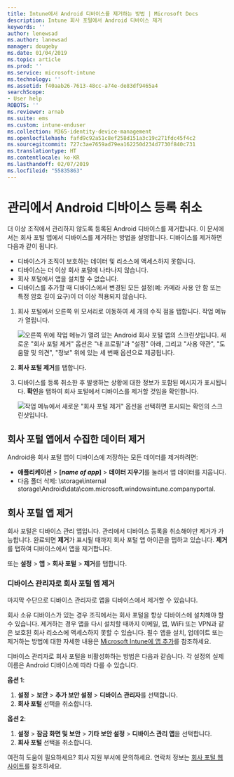 ```yaml
---
title: Intune에서 Android 디바이스를 제거하는 방법 | Microsoft Docs
description: Intune 회사 포털에서 Android 디바이스 제거
keywords: ''
author: lenewsad
ms.author: lanewsad
manager: dougeby
ms.date: 01/04/2019
ms.topic: article
ms.prod: ''
ms.service: microsoft-intune
ms.technology: ''
ms.assetid: f40aab26-7613-48cc-a74e-de83df9465a4
searchScope:
- User help
ROBOTS: ''
ms.reviewer: arnab
ms.suite: ems
ms.custom: intune-enduser
ms.collection: M365-identity-device-management
ms.openlocfilehash: fafd9c92a51c8ef258d151a3c19c271fdc45f4c2
ms.sourcegitcommit: 727c3ae7659ad79ea162250d234d7730f840c731
ms.translationtype: HT
ms.contentlocale: ko-KR
ms.lasthandoff: 02/07/2019
ms.locfileid: "55835863"
---
```

# <a name="unenroll-your-android-device-from-management"></a>관리에서 Android 디바이스 등록 취소  

더 이상 조직에서 관리하지 않도록 등록된 Android 디바이스를 제거합니다. 이 문서에서는 회사 포털 앱에서 디바이스를 제거하는 방법을 설명합니다. 디바이스를 제거하면 다음과 같이 됩니다.  

* 디바이스가 조직이 보호하는 데이터 및 리소스에 액세스하지 못합니다.
* 디바이스는 더 이상 회사 포털에 나타나지 않습니다.
* 회사 포털에서 앱을 설치할 수 없습니다.
* 디바이스를 추가할 때 디바이스에서 변경된 모든 설정(예: 카메라 사용 안 함 또는 특정 암호 길이 요구)이 더 이상 적용되지 않습니다.  

1. 회사 포털에서 오른쪽 위 모서리로 이동하여 세 개의 수직 점을 탭합니다. 작업 메뉴가 열립니다.

   ![오른쪽 위에 작업 메뉴가 열려 있는 Android 회사 포털 앱의 스크린샷입니다. 새로운 "회사 포털 제거" 옵션은 "내 프로필"과 "설정" 아래, 그리고 "사용 약관", "도움말 및 의견", "정보" 위에 있는 세 번째 옵션으로 제공됩니다.](./media/android_remove_cp_menu_action_after_1705.png)

2. **회사 포털 제거**를 탭합니다.  

3. 디바이스를 등록 취소한 후 발생하는 상황에 대한 정보가 포함된 메시지가 표시됩니다. **확인**을 탭하여 회사 포털에서 디바이스를 제거할 것임을 확인합니다.

   ![작업 메뉴에서 새로운 "회사 포털 제거" 옵션을 선택하면 표시되는 확인의 스크린샷입니다.](./media/android_remove_cp_menu_confirmation_after_1705.png)

## <a name="remove-data-collected-by-the-company-portal-app"></a>회사 포털 앱에서 수집한 데이터 제거  

Android용 회사 포털 앱이 디바이스에 저장하는 모든 데이터를 제거하려면:

-   **애플리케이션** > **[*name of app*]** > **데이터 지우기**를 눌러서 앱 데이터를 지웁니다.
-   다음 폴더 삭제: \storage\internal storage\Android\data\com.microsoft.windowsintune.companyportal.

## <a name="uninstall-the-company-portal-app"></a>회사 포털 앱 제거  
회사 포털은 디바이스 관리 앱입니다. 관리에서 디바이스 등록을 취소해야만 제거가 가능합니다. 완료되면 **제거**가 표시될 때까지 회사 포털 앱 아이콘을 탭하고 있습니다. **제거**를 탭하여 디바이스에서 앱을 제거합니다.  

또는 **설정** > **앱** > **회사 포털** > **제거**를 탭합니다.  

### <a name="remove-the-company-portal-app-as-a-device-administrator"></a>디바이스 관리자로 회사 포털 앱 제거  
마지막 수단으로 디바이스 관리자로 앱을 디바이스에서 제거할 수 있습니다.  

회사 소유 디바이스가 있는 경우 조직에서는 회사 포털을 항상 디바이스에 설치해야 할 수 있습니다. 제거하는 경우 앱을 다시 설치할 때까지 이메일, 앱, WiFi 또는 VPN과 같은 보호된 회사 리소스에 액세스하지 못할 수 있습니다. 필수 앱을 설치, 업데이트 또는 제거하는 방법에 대한 자세한 내용은 [Microsoft Intune에 앱 추가](https://docs.microsoft.com/intune/apps-add#apps-that-are-added-automatically-by-intune)를 참조하세요.  

디바이스 관리자로 회사 포털을 비활성화하는 방법은 다음과 같습니다. 각 설정의 실제 이름은 Android 디바이스에 따라 다를 수 있습니다.  

**옵션 1**:  
1. **설정** > **보안** > **추가 보안 설정** > **디바이스 관리자**를 선택합니다.  
2. **회사 포털** 선택을 취소합니다.  

**옵션 2**:  
1. **설정** > **잠금 화면 및 보안** > **기타 보안 설정** > **디바이스 관리 앱**을 선택합니다.  
2. **회사 포털** 선택을 취소합니다.    

여전히 도움이 필요하세요? 회사 지원 부서에 문의하세요. 연락처 정보는 [회사 포털 웹 사이트](https://go.microsoft.com/fwlink/?linkid=2010980)를 참조하세요.
